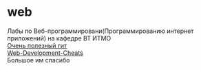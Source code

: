 # web
Лабы по Веб-программировани(Программированию интернет приложений) на кафедре ВТ ИТМО  
[Очень полезный гит](https://github.com/DeltaThreeEight/Lab4-Web "DeltaThreeEight")  
[Web-Development-Cheats](https://github.com/AppLoidx/Web-Development-Cheats "AppLoidx")  
Большое им спасибо
